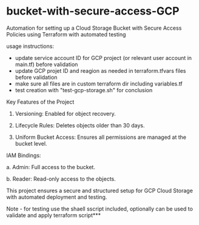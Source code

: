 # bucket-with-secure-access-GCP
Automation for setting up a Cloud Storage Bucket with Secure Access Policies using Terraform with automated testing

usage instructions:
* update service account ID for GCP project (or relevant user account in main.tf) before validation
* update GCP projet ID and reagion as needed in terraform.tfvars files before validation
* make sure all files are in custom terraform dir including variables.tf
* test creation with "test-gcp-storage.sh" for conclusion


Key Features of the Project

1. Versioning: Enabled for object recovery.

2. Lifecycle Rules: Deletes objects older than 30 days.

3. Uniform Bucket Access: Ensures all permissions are managed at the bucket level.

IAM Bindings:

a. Admin: Full access to the bucket.

b. Reader: Read-only access to the objects.

This project ensures a secure and structured setup for GCP Cloud Storage with automated deployment and testing.

Note - for testing use the shaell sscript included, optionally can be used to validate and apply terraform script***


